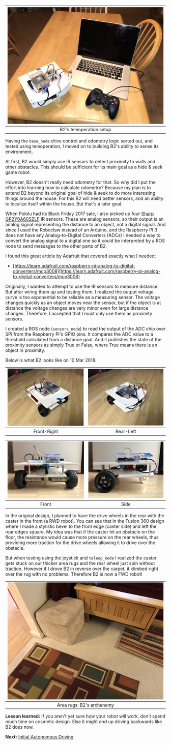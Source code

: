 |![](/b2/images/20180310/teleop_setup.jpg)|
|:---:|
| B2's teleoperation setup|

Having the `base_node` drive control and odometry logic sorted out, and tested using teleoperation, I moved on to building B2's ability to sense its environment.

At first, B2 would simply use IR sensors to detect proximity to walls and other obstacles. This should be sufficient for its main goal as a hide & seek game robot. 

However, B2 doesn't really need odometry for that. So why did I put the effort into learning how to calculate odometry? Because my plan is to extend B2 beyond its original goal of hide & seek to do more interesting things around the house. For this B2 will need better sensors, and an ability to localize itself within the house. But that's a later goal.

When Pololu had its Black Friday 2017 sale, I also picked up four [Sharp GP2Y0A60SZLF](https://www.pololu.com/product/2474) IR sensors. These are analog sensors, so their output is an analog signal representing the distance to an object, not a digital signal. And since I used the Roboclaw instead of an Arduino, and the Raspberry PI 3 does not have any Analog-to-Digital Converters (ADCs) I needed a way to convert the analog signal to a digital one so it could be interpreted by a ROS node to send messages to the other parts of B2.

I found this great article by Adafruit that covered exactly what I needed:

* [https://learn.adafruit.com/raspberry-pi-analog-to-digital-converters/mcp3008](https://learn.adafruit.com/raspberry-pi-analog-to-digital-converters/mcp3008)

Originally, I wanted to attempt to use the IR sensors to measure distance. But after wiring them up and testing them, I realized the output voltage curve is too exponential to be reliable as a measuring sensor. The voltage changes quickly as an object moves near the sensor, but if the object is at distance the voltage changes are very minor even for large distance changes. Therefore, I accepted that I must only use them as proximity sensors.

I created a ROS node (`sensors_node`) to read the output of the ADC chip over SPI from the Raspberry PI's GPIO pins. It compares the ADC value to a threshold calculated from a distance goal. And it publishes the state of the proximity sensors as simply True or False, where True means there is an object in proximity.

Below is what B2 looks like on 10 Mar 2018.

|![B2 on 10 Mar 2018](/b2/images/20180310/angle2_20180310.jpg)|![B2 on 10 Mar 2018](/b2/images/20180310/angle1_20180310.jpg)|
|:----:|:----:|
|Front-Right|Rear-Left|

|![B2 front on 10 Mar 2018](/b2/images/20180310/front_20180310.jpg)|![B2 side on 10 Mar 2018](/b2/images/20180310/side_20180310.jpg)|
|:----:|:----:|
|Front|Side|

In the original design, I planned to have the drive wheels in the rear with the caster in the front (a RWD robot). You can see that in the Fusion 360 design where I made a stylistic bevel to the front edge (caster side) and left the rear edges square. My idea was that if the caster hit an obstacle on the floor, the resistance would cause more pressure on the rear wheels, thus providing more traction for the drive wheels allowing it to drive over the obstacle.

But when testing using the joystick and `teleop_node` I realized the caster gets stuck on our thicker area rugs and the rear wheel just spin without traction. However if I drove B2 in reverse over the carpet, it climbed right over the rug with no problems. Therefore B2 is now a FWD robot!

|![](/b2/images/area_rugs.jpg)|
|:---:|
|Area rugs: B2's archenemy|


**Lesson learned:** If you aren't yet sure how your robot will work, don't spend much time on cosmetic design. Else it might end up driving backwards like B2 does now.

**Next:** [Initial Autonomous Driving](/b2/Initial-Autonomous-Driving)
